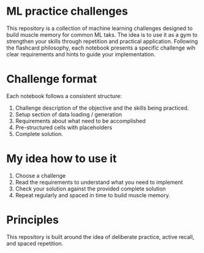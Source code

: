 # ML practice challenges

This repository is a collection of machine learning challenges designed to build muscle memory for common ML taks. 
The idea is to use it as a gym to strengthen your skills through repetition and practical application. Following the flashcard philosophy, each notebook presents a specific challenge wih clear requirements and hints to guide your implementation. 

# Challenge format

Each notebook follows a consistent structure:

1. Challenge description of the objective and the skills being practiced.
2. Setup section of data loading / generation
3. Requirements about what need to be accomplished
4. Pre-structured cells with placeholders
5. Complete solution.

# My idea how to use it

1. Choose a challenge
2. Read the requirements to understand what you need to implement
3. Check your solution against the provided complete solution
4. Repeat regularly and spaced in time to build muscle memory.

# Principles
This repository is built around the idea of deliberate practice, active recall, and spaced repetition.

